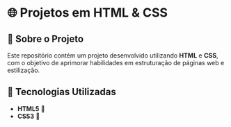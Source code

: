 # 🌐 Projetos em HTML & CSS 

## 📌 Sobre o Projeto  
Este repositório contém um projeto desenvolvido utilizando **HTML** e **CSS**, com o objetivo de aprimorar habilidades em estruturação de páginas web e estilização.  

## 🚀 Tecnologias Utilizadas  
- **HTML5** 📄  
- **CSS3** 🎨 
